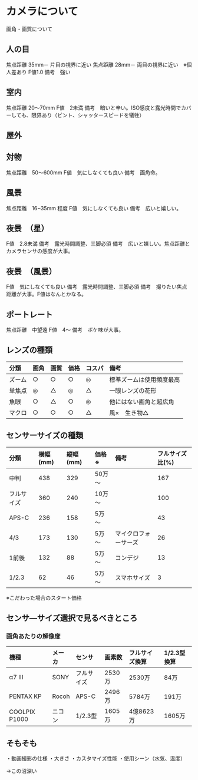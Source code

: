 # カメラについて  

画角・画質について

## 人の目  

焦点距離 35mm－ 片目の視界に近い
焦点距離 28mm－ 両目の視界に近い　※個人差あり
F値1.0
備考　強い

## 室内

焦点距離 20〜70mm
F値　2未満
備考　暗いと辛い。ISO感度と露光時間でカバーしても、限界あり（ピント、シャッタースピードを犠牲）

## 屋外  

## 対物  

焦点距離　50〜600mm
F値　気にしなくても良い
備考　画角命。

## 風景  

焦点距離　16~35mm 程度
F値　気にしなくても良い
備考　広いと嬉しい。

## 夜景　（星）

F値　2.8未満
備考　露光時間調整、三脚必須
備考　広いと嬉しい。焦点距離とカメラセンサの感度が大事。

## 夜景　（風景）

F値　気にしなくても良い
備考　露光時間調整、三脚必須
備考　撮りたい焦点距離が大事。F値はなんとかなる。

## ポートレート  

焦点距離　中望遠
F値　4〜
備考　ボケ味が大事。

## レンズの種類  

|分類|画角|画質|価格|コスパ|備考|
|:----|:----|:----|:----|:----|:----|
|ズーム|○|○|○|◎|標準ズームは使用頻度最高|
|単焦点|◎|△|◎|△|一眼レンズの花形|
|魚眼|○|△|○|◎|他にはない画角と超広角|
|マクロ|○|○|○|△|風×　生き物△|

## センサーサイズの種類  

|分類|横幅(mm)|縦幅(mm)|価格※|備考|フルサイズ比(%)|
|:----|:----|:----|:----|:----|:----|
|中判|438|329|50万～||167|
|フルサイズ|360|240|10万～||100|
|APS-C|236|158|5万～||43|
|4/3|173|130|5万～|マイクロフォーサーズ|26|
|1前後|132|88|5万～|コンデジ|13|
|1/2.3|62|46|5万～|スマホサイズ|3|
※こだわった場合のスタート価格

## センサ―サイズ選択で見るべきところ  

### 画角あたりの解像度  

|機種|メーカ|センサ|画素数|フルサイズ換算|1/2.3型換算|
|:----|:----|:----|:----|:----|:----|
|α7 III|SONY|フルサイズ|2530万|2530万|84万|
|PENTAX KP|Rocoh|APS-C|2496万|5784万|191万|
|COOLPIX P1000|ニコン|1/2.3型|1605万|4億8623万|1605万|

## そもそも

・動画撮影の仕様
・大きさ
・カスタマイズ性能
・使用シーン（水気、温度）

→この沼深い  
